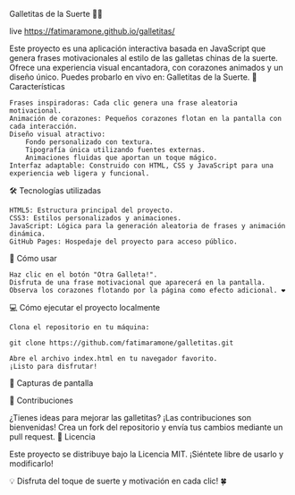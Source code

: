 Galletitas de la Suerte 🍪✨

live https://fatimaramone.github.io/galletitas/

Este proyecto es una aplicación interactiva basada en JavaScript que genera frases motivacionales al estilo de las galletas chinas de la suerte. Ofrece una experiencia visual encantadora, con corazones animados y un diseño único. Puedes probarlo en vivo en: Galletitas de la Suerte.
🚀 Características

    Frases inspiradoras: Cada clic genera una frase aleatoria motivacional.
    Animación de corazones: Pequeños corazones flotan en la pantalla con cada interacción.
    Diseño visual atractivo:
        Fondo personalizado con textura.
        Tipografía única utilizando fuentes externas.
        Animaciones fluidas que aportan un toque mágico.
    Interfaz adaptable: Construido con HTML, CSS y JavaScript para una experiencia web ligera y funcional.

🛠️ Tecnologías utilizadas

    HTML5: Estructura principal del proyecto.
    CSS3: Estilos personalizados y animaciones.
    JavaScript: Lógica para la generación aleatoria de frases y animación dinámica.
    GitHub Pages: Hospedaje del proyecto para acceso público.

🌟 Cómo usar

    Haz clic en el botón "Otra Galleta!".
    Disfruta de una frase motivacional que aparecerá en la pantalla.
    Observa los corazones flotando por la página como efecto adicional. ❤️

💻 Cómo ejecutar el proyecto localmente

    Clona el repositorio en tu máquina:

    git clone https://github.com/fatimaramone/galletitas.git

    Abre el archivo index.html en tu navegador favorito.
    ¡Listo para disfrutar!

🎨 Capturas de pantalla

🙌 Contribuciones

¿Tienes ideas para mejorar las galletitas? ¡Las contribuciones son bienvenidas! Crea un fork del repositorio y envía tus cambios mediante un pull request.
📜 Licencia

Este proyecto se distribuye bajo la Licencia MIT. ¡Siéntete libre de usarlo y modificarlo!

💡 Disfruta del toque de suerte y motivación en cada clic! 🍀
